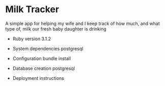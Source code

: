 # Milk Tracker

A simple app for helping my wife and I keep track of how much, and what type of, milk our fresh baby daughter is drinking

* Ruby version
3.1.2

* System dependencies
postgresql

* Configuration
bundle install

* Database creation
postgresql

* Deployment instructions

